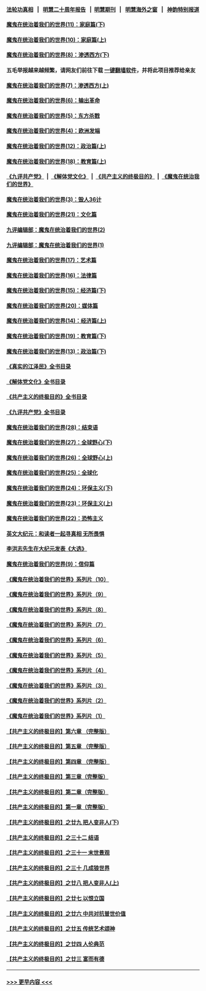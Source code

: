 #### [法轮功真相](https://github.com/gfw-breaker/truth/blob/master/README.md?t=0) &nbsp;&nbsp;|&nbsp;&nbsp; [明慧二十周年报告](https://github.com/gfw-breaker/mh-reports/blob/master/README.md?t=0) &nbsp;&nbsp;|&nbsp;&nbsp;[明慧期刊](https://github.com/gfw-breaker/mh-qikan) &nbsp;&nbsp;|&nbsp;&nbsp; [明慧海外之窗](https://github.com/gfw-breaker/mh-news/blob/master/README.md?t=0) &nbsp;&nbsp;|&nbsp;&nbsp; [神韵特别报道](https://github.com/gfw-breaker/mh-news/blob/master/shenyun.md?t=0)
#### [魔鬼在统治着我们的世界(11)：家庭篇(下)](../pages/nsc422/n10440961.md?t=12122301) 
#### [魔鬼在统治着我们的世界(10)：家庭篇(上)](../pages/nsc422/n10435448.md?t=12122301) 
#### [魔鬼在统治着我们的世界(8)：渗透西方(下)](../pages/nsc422/n10429603.md?t=12122301) 
#### 五毛举报越来越频繁，请网友们前往下载 [一键翻墙软件](https://github.com/gfw-breaker/ssr-accounts)，并将此项目推荐给亲友
#### [魔鬼在统治着我们的世界(7)：渗透西方(上)](../pages/nsc422/n10426013.md?t=12122301) 
#### [魔鬼在统治着我们的世界(6)：输出革命](../pages/nsc422/n10421536.md?t=12122301) 
#### [魔鬼在统治着我们的世界(5)：东方杀戮](../pages/nsc422/n10417707.md?t=12122301) 
#### [魔鬼在统治着我们的世界(4)：欧洲发端](../pages/nsc422/n10414890.md?t=12122301) 
#### [魔鬼在统治着我们的世界(12)：政治篇(上)](../pages/nsc422/n10444576.md?t=12122301) 
#### [魔鬼在统治着我们的世界(18)：教育篇(上)](../pages/nsc422/n10526970.md?t=12122301) 
#### [《九评共产党》](https://github.com/begood0513/9ping.md/blob/master/README.md) &nbsp;|&nbsp; [《解体党文化》](../../../../jtdwh.md/blob/master/README.md)  &nbsp;|&nbsp; [《共产主义的终极目的》](../../../../gczydzjmd.md/blob/master/README.md) &nbsp;|&nbsp; [《魔鬼在统治我们的世界》](../../../../mgztzwmdsj.md/blob/master/README.md) 
#### [魔鬼在统治着我们的世界(3)：毁人36计](../pages/nsc422/n10411583.md?t=12122301) 
#### [魔鬼在统治着我们的世界(21)：文化篇](../pages/nsc422/n10597706.md?t=12122301) 
#### [九评编辑部：魔鬼在统治着我们的世界(2)](../pages/nsc422/n10410036.md?t=12122301) 
#### [九评编辑部：魔鬼在统治着我们的世界(1)](../pages/nsc422/n10406825.md?t=12122301) 
#### [魔鬼在统治着我们的世界(17)：艺术篇](../pages/nsc422/n10499093.md?t=12122301) 
#### [魔鬼在统治着我们的世界(16)：法律篇](../pages/nsc422/n10485969.md?t=12122301) 
#### [魔鬼在统治着我们的世界(15)：经济篇(下)](../pages/nsc422/n10469975.md?t=12122301) 
#### [魔鬼在统治着我们的世界(20)：媒体篇](../pages/nsc422/n10586579.md?t=12122301) 
#### [魔鬼在统治着我们的世界(14)：经济篇(上)](../pages/nsc422/n10457370.md?t=12122301) 
#### [魔鬼在统治着我们的世界(19)：教育篇(下)](../pages/nsc422/n10564808.md?t=12122301) 
#### [魔鬼在统治着我们的世界(13)：政治篇(下)](../pages/nsc422/n10448270.md?t=12122301) 
#### [《真实的江泽民》全书目录](../pages/nsc422/n13721399.md?t=12122301) 
#### [《解体党文化》全书目录](../pages/nsc422/n13721157.md?t=12122301) 
#### [《共产主义的终极目的》全书目录](../pages/nsc422/n13721048.md?t=12122301) 
#### [《九评共产党》全书目录](../pages/nsc422/n13708085.md?t=12122301) 
#### [魔鬼在统治着我们的世界(28)：结束语](../pages/nsc422/n10936246.md?t=12122301) 
#### [魔鬼在统治着我们的世界(27)：全球野心(下)](../pages/nsc422/n10928319.md?t=12122301) 
#### [魔鬼在统治着我们的世界(26)：全球野心(上)](../pages/nsc422/n10900318.md?t=12122301) 
#### [魔鬼在统治着我们的世界(25)：全球化](../pages/nsc422/n10788205.md?t=12122301) 
#### [魔鬼在统治着我们的世界(24)：环保主义(下)](../pages/nsc422/n10695307.md?t=12122301) 
#### [魔鬼在统治着我们的世界(23)：环保主义(上)](../pages/nsc422/n10688613.md?t=12122301) 
#### [魔鬼在统治着我们的世界(22)：恐怖主义](../pages/nsc422/n10614727.md?t=12122301) 
#### [英文大纪元：和读者一起寻真相 无所畏惧](../pages/nsc422/n12542027.md?t=12122301) 
#### [李洪志先生在大纪元发表《大选》](../pages/nsc422/n12534746.md?t=12122301) 
#### [魔鬼在统治着我们的世界(9)：信仰篇](../pages/nsc422/n10432159.md?t=12122301) 
#### [《魔鬼在统治着我们的世界》系列片（10）](../pages/nsc422/n12292670.md?t=12122301) 
#### [《魔鬼在统治着我们的世界》系列片（9）](../pages/nsc422/n12290859.md?t=12122301) 
#### [《魔鬼在统治着我们的世界》系列片（8）](../pages/nsc422/n12287445.md?t=12122301) 
#### [《魔鬼在统治着我们的世界》系列片（7）](../pages/nsc422/n12283425.md?t=12122301) 
#### [《魔鬼在统治着我们的世界》系列片（6）](../pages/nsc422/n12282314.md?t=12122301) 
#### [《魔鬼在统治着我们的世界》系列片（5）](../pages/nsc422/n12281419.md?t=12122301) 
#### [《魔鬼在统治着我们的世界》系列片（4）](../pages/nsc422/n12274024.md?t=12122301) 
#### [《魔鬼在统治着我们的世界》系列片（3）](../pages/nsc422/n12271322.md?t=12122301) 
#### [《魔鬼在统治着我们的世界》系列片（2）](../pages/nsc422/n12269049.md?t=12122301) 
#### [《魔鬼在统治着我们的世界》系列片（1）](../pages/nsc422/n12267575.md?t=12122301) 
#### [【共产主义的终极目的】第六章 （完整版）](../pages/nsc422/n11428913.md?t=12122301) 
#### [【共产主义的终极目的】第五章 （完整版）](../pages/nsc422/n11428912.md?t=12122301) 
#### [【共产主义的终极目的】第四章 （完整版）](../pages/nsc422/n11428907.md?t=12122301) 
#### [【共产主义的终极目的】第三章（完整版）](../pages/nsc422/n11428848.md?t=12122301) 
#### [【共产主义的终极目的】第二章（完整版）](../pages/nsc422/n11428831.md?t=12122301) 
#### [【共产主义的终极目的】第一章（完整版）](../pages/nsc422/n11417651.md?t=12122301) 
#### [【共产主义的终极目的】之廿九 把人变非人(下)](../pages/nsc422/n11344140.md?t=12122301) 
#### [【共产主义的终极目的】之三十二 结语](../pages/nsc422/n11360535.md?t=12122301) 
#### [【共产主义的终极目的】之三十一 末世景观](../pages/nsc422/n11351129.md?t=12122301) 
#### [【共产主义的终极目的】之三十 几成狼世界](../pages/nsc422/n11348280.md?t=12122301) 
#### [【共产主义的终极目的】之廿八 把人变非人(上)](../pages/nsc422/n11340492.md?t=12122301) 
#### [【共产主义的终极目的】之廿七 以恨立国](../pages/nsc422/n11336944.md?t=12122301) 
#### [【共产主义的终极目的】之廿六 中共对抗普世价值](../pages/nsc422/n11324785.md?t=12122301) 
#### [【共产主义的终极目的】之廿五 传统艺术颂神](../pages/nsc422/n11296396.md?t=12122301) 
#### [【共产主义的终极目的】之廿四 人伦典范](../pages/nsc422/n11296397.md?t=12122301) 
#### [【共产主义的终极目的】之廿三 富而有德](../pages/nsc422/n11283598.md?t=12122301) 

----
#### [ >>> 更早内容 <<< ](../indexes/nsc422-earlier.md)
